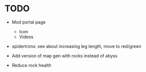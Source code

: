 
TODO
=====

* Mod portal page
  * Icon
  * Videos

* spidertrons: see about increasing leg length, move to red/green
* Add version of map gen with rocks instead of abyss
* Reduce rock health
